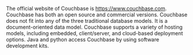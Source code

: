 The official website of Couchbase is https://www.couchbase.com. Couchbase has both an open source and commercial versions. Couchbase does not fit into any of the three traditional database models. It is a document-oriented data model. Couchbase supports a variety of hosting models, including embedded, client/server, and cloud-based deployment options. Java and python access Couchbase by using software development kits.
